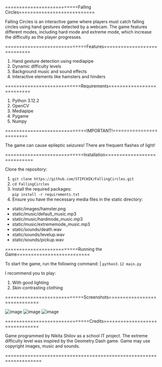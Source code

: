 ==========================Falling Circles===========================

Falling Circles is an interactive game where players must catch falling circles using hand gestures detected by a webcam. 
The game features different modes, including hard mode and extreme mode, which increase the difficulty as the player progresses.  

=============================Features============================

1. Hand gesture detection using mediapipe
2. Dynamic difficulty levels
3. Background music and sound effects
4. Interactive elements like hamsters and hinders
   
===========================Requirements==========================

1. Python 3.12.2
2. OpenCV
3. Mediapipe
4. Pygame
5. Numpy

=============================IMPORTANT!========================

The game can cause epileptic seizures!
There are frequent flashes of light!

============================Installation============================

Clone the repository:  

1. ```git clone https://github.com/STIPCHIK/FallingCircles.git```
2. ```cd FallingCircles```
3. Install the required packages:  
   ```pip install -r requirements.txt```
4. Ensure you have the necessary media files in the static directory:  
*  static/images/hamster.png
*  static/music/default_music.mp3
*  static/music/hardmode_music.mp3
*  static/music/extrememode_music.mp3
*  static/sounds/death.wav
*  static/sounds/levelup.wav
*  static/sounds/pickup.wav
  
==========================Running the Game==========================

To start the game, run the following command:
|  ```python3.12 main.py```

I recommend you to play:
1. With good lighting
2. Skin-contrasting clothing

============================Screenshots=============================

![image](static/screenshots/NM.png)
![image](static/screenshots/HM.png)
![image](static/screenshots/EM.png)

==============================Credits===============================

Game programmed by Nikita Shilov as a school IT project.
The extreme difficulty level was inspired by the Geometry Dash game.
Game may use copyright images, music and sounds.

===================================================================

